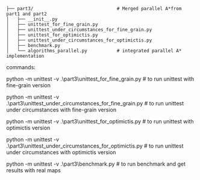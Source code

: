 ```
├── part3/                               # Merged parallel A*from part1 and part2
│   ├── __init__.py
│   ├── unittest_for_fine_grain.py
│   ├── unittest_under_circumstances_for_fine_grain.py
│   ├── unittest_for_optimictis.py
│   ├── unittest_under_circumstances_for_optimictis.py
│   ├── benchmark.py
│   └── algorithms_parallel.py           # integrated parallel A* implementation
```

commands:

python -m unittest -v .\part3\unittest_for_fine_grain.py                            # to run unittest with fine-grain version

python -m unittest -v .\part3\unittest_under_circumstances_for_fine_grain.py        # to run unittest under circumstances with fine-grain version

python -m unittest -v .\part3\unittest_for_optimictis.py                            # to run unittest with optimictis version

python -m unittest -v .\part3\unittest_under_circumstances_for_optimictis.py        # to run unittest under circumstances with optimictis version

python -m unittest -v .\part3\benchmark.py                                          # to run benchmark and get results with real maps
